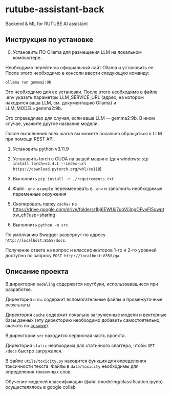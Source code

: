 # rutube-assistant-back

Backend &amp; ML for RUTUBE AI assistant

## Инструкция по установке

0. Установить ПО Ollama для размещения LLM на локальном компьютере.

Необходимо перейти на официальный сайт Ollama и установить ее. После этого необходимо в консоли ввести следующую команду:

```
ollama run gemma2:9b
```

Это необходимо для ее установки. После этого необходимо в файле .env указать параметры LLM_SERVICE_URL (адрес, на котором находится ваша LLM, см. документацию Ollama) и LLM_MODEL=gemma2:9b.

Это справедливо для случая, если ваша LLM -- gemma2:9b. В ином случае, укажите другое название модели.

После выполнения всех шагов вы можете локально обращаться к LLM при помощи REST API.

1. Установить python v3.11.9

2. Установить torch с CUDA на вашей машине (для windows: `pip install torch==2.4.1 --index-url https://download.pytorch.org/whl/cu118`)

3. Выполнить `pip install -r ./requirements.txt`

4. Файл `.env.example` переименовать в `.env` и заполнить необходимые переменные окружения

5. Скопировать папку `cache/` из https://drive.google.com/drive/folders/1bj6EWUij7ubVi3ngOFyyFl5uwptxw_eh?usp=sharing

6. Выполнить `python -m src`

По умолчанию Swagger развернут по адресу `http://localhost:8558/docs`.

Получение ответа на вопрос и классификаторов 1-го и 2-го уровней доступно по запросу `POST http://localhost:8558/qa`.

## Описание проекта

В директории `modeling` содержатся ноутбуки, использовавшиеся при разработке.

Директория `data` содержит вспомогательные файлы и промежуточные результаты.

Директория `cache` содержит локально загруженные модели и векторные базы данных (эту директорию необходимо добавить самостоятельно, скачать по [ссылке](https://rutube.ru)).

В директории `src` находится сервисная часть проекта.

Директория `static` необходима для статичного сваггера, чтобы `GET /docs` быстро загружался.

В файле `utils/toxicity.py` находится функция для определения токсичности текста.
Файлы в `data/toxicity` необходимы для определения токсичных слов.

Обучение моделей классификации (файл /modeling/classification.ipynb) осуществлялось в google collab
